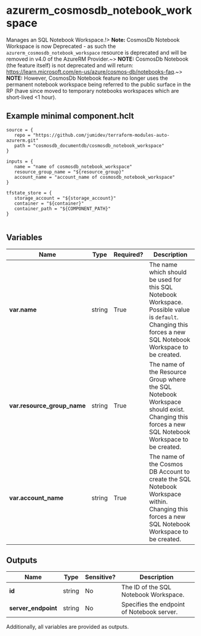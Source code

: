 # azurerm_cosmosdb_notebook_workspace

Manages an SQL Notebook Workspace.!> **Note:** CosmosDb Notebook Workspace is now Deprecated - as such the `azurerm_cosmosdb_notebook_workspace` resource is deprecated and will be removed in v4.0 of the AzureRM Provider.~> **NOTE:** CosmosDb Notebook (the feature itself) is not deprecated and will return: <https://learn.microsoft.com/en-us/azure/cosmos-db/notebooks-faq>.~> **NOTE:** However, CosmosDb Notebook feature no longer uses the permanent notebook workspace being referred to the public surface in the RP (have since moved to temporary notebooks workspaces which are short-lived <1 hour).

## Example minimal component.hclt

```hcl
source = {
   repo = "https://github.com/jumidev/terraform-modules-auto-azurerm.git" 
   path = "cosmosdb_documentdb/cosmosdb_notebook_workspace" 
}

inputs = {
   name = "name of cosmosdb_notebook_workspace" 
   resource_group_name = "${resource_group}" 
   account_name = "account_name of cosmosdb_notebook_workspace" 
}

tfstate_store = {
   storage_account = "${storage_account}" 
   container = "${container}" 
   container_path = "${COMPONENT_PATH}" 
}


```

## Variables

| Name | Type | Required? |  Description |
| ---- | ---- | --------- |  ----------- |
| **var.name** | string | True | The name which should be used for this SQL Notebook Workspace. Possible value is `default`. Changing this forces a new SQL Notebook Workspace to be created. | 
| **var.resource_group_name** | string | True | The name of the Resource Group where the SQL Notebook Workspace should exist. Changing this forces a new SQL Notebook Workspace to be created. | 
| **var.account_name** | string | True | The name of the Cosmos DB Account to create the SQL Notebook Workspace within. Changing this forces a new SQL Notebook Workspace to be created. | 



## Outputs

| Name | Type | Sensitive? | Description |
| ---- | ---- | --------- | --------- |
| **id** | string | No  | The ID of the SQL Notebook Workspace. | 
| **server_endpoint** | string | No  | Specifies the endpoint of Notebook server. | 

Additionally, all variables are provided as outputs.
